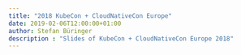 ```yaml
---
title: "2018 KubeCon + CloudNativeCon Europe"
date: 2019-02-06T12:00:00+01:00
author: Stefan Büringer
description : "Slides of KubeCon + CloudNativeCon Europe 2018"
---
```

